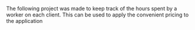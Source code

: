 The following project was made to keep track of the hours spent by a worker on each client. 
This can be used to apply the convenient pricing to the application